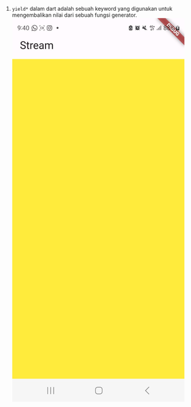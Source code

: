 1. `yield*` dalam dart adalah sebuah keyword yang digunakan untuk mengembalikan nilai dari sebuah fungsi generator. 
![Alt text](image.png)